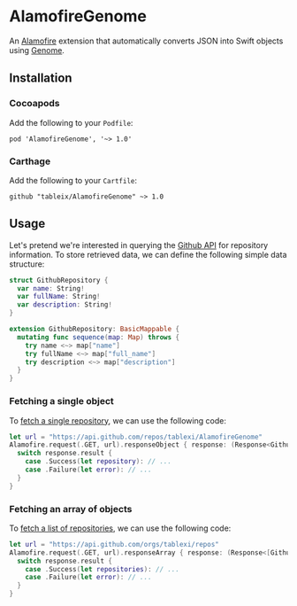 # AlamofireGenome

An [Alamofire](https://github.com/Alamofire/Alamofire) extension that automatically converts JSON into Swift objects using [Genome](https://github.com/LoganWright/Genome).

## Installation

### Cocoapods

Add the following to your `Podfile`:

```
pod 'AlamofireGenome', '~> 1.0'
```

### Carthage

Add the following to your `Cartfile`:

```
github "tableix/AlamofireGenome" ~> 1.0
```

## Usage

Let's pretend we're interested in querying the [Github API](https://developer.github.com/v3/) for repository information. To store retrieved data, we can define the following simple data structure:

```swift
struct GithubRepository {
  var name: String!
  var fullName: String!
  var description: String!
}

extension GithubRepository: BasicMappable {
  mutating func sequence(map: Map) throws {
    try name <~> map["name"]
    try fullName <~> map["full_name"]
    try description <~> map["description"]
  }
}
```

### Fetching a single object

To [fetch a single repository](https://developer.github.com/v3/repos/#get), we can use the following code:

```swift
let url = "https://api.github.com/repos/tablexi/AlamofireGenome"
Alamofire.request(.GET, url).responseObject { response: (Response<GithubRepository, NSError>) in
  switch response.result {
    case .Success(let repository): // ...
    case .Failure(let error): // ...
  }
}
```

### Fetching an array of objects

To [fetch a list of repositories](https://developer.github.com/v3/repos/#list-organization-repositories), we can use the following code:


```swift
let url = "https://api.github.com/orgs/tablexi/repos"
Alamofire.request(.GET, url).responseArray { response: (Response<[GithubRepository], NSError>) in
  switch response.result {
    case .Success(let repositories): // ...
    case .Failure(let error): // ...
  }
}
```
